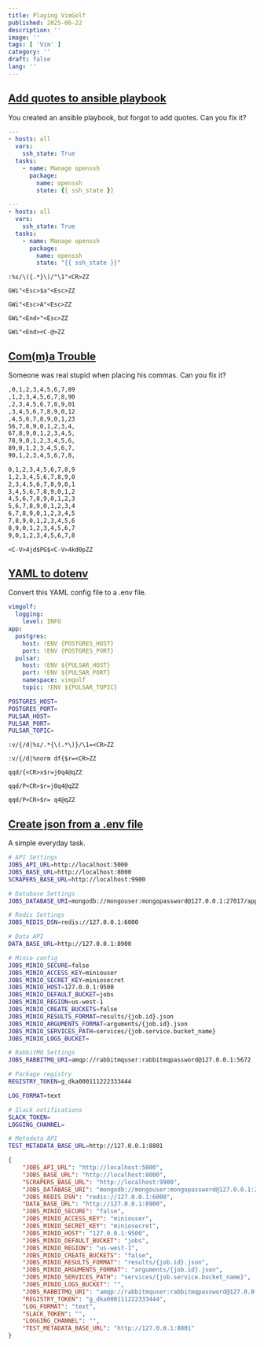 ```yaml
---
title: Playing VimGolf
published: 2025-06-22
description: ''
image: ''
tags: [ 'Vim' ]
category: ''
draft: false
lang: ''
---
```


## [Add quotes to ansible playbook](https://www.vimgolf.com/challenges/5f0f5fbe280fbf000c233304)

You created an ansible playbook, but forgot to add quotes. Can you fix it?

```yaml title="Start.yaml"
---
- hosts: all
  vars:
    ssh_state: True
  tasks:
    - name: Manage openssh
      package:
        name: openssh
        state: {{ ssh_state }}
```

```yaml title="Goal.yaml"
---
- hosts: all
  vars:
    ssh_state: True
  tasks:
    - name: Manage openssh
      package:
        name: openssh
        state: "{{ ssh_state }}"
```

```vim
:%s/\({.*}\)/"\1"<CR>ZZ
```

```vim
GWi"<Esc>$a"<Esc>ZZ
```

```vim
GWi"<Esc>A"<Esc>ZZ
```

```vim
GWi"<End>"<Esc>ZZ
```

```vim
GWi"<End><C-@>ZZ
```

## [Com(m)a Trouble](https://www.vimgolf.com/challenges/5ba020f91abf2d000951055c)

Someone was real stupid when placing his commas. Can you fix it?

```txt title="Start.txt"
,0,1,2,3,4,5,6,7,89
,1,2,3,4,5,6,7,8,90
,2,3,4,5,6,7,8,9,01
,3,4,5,6,7,8,9,0,12
,4,5,6,7,8,9,0,1,23
56,7,8,9,0,1,2,3,4,
67,8,9,0,1,2,3,4,5,
78,9,0,1,2,3,4,5,6,
89,0,1,2,3,4,5,6,7,
90,1,2,3,4,5,6,7,8,
```

```txt title="Goal.txt"
0,1,2,3,4,5,6,7,8,9
1,2,3,4,5,6,7,8,9,0
2,3,4,5,6,7,8,9,0,1
3,4,5,6,7,8,9,0,1,2
4,5,6,7,8,9,0,1,2,3
5,6,7,8,9,0,1,2,3,4
6,7,8,9,0,1,2,3,4,5
7,8,9,0,1,2,3,4,5,6
8,9,0,1,2,3,4,5,6,7
9,0,1,2,3,4,5,6,7,8
```

```vim
<C-V>4jd$PG$<C-V>4kd0pZZ
```

## [YAML to dotenv](https://www.vimgolf.com/challenges/9v00674f1bfb00000000063d)

Convert this YAML config file to a .env file.

```yaml title="Start.yaml"
vimgolf:
  logging:
    level: INFO
app:
  postgres:
    host: !ENV {POSTGRES_HOST}
    port: !ENV {POSTGRES_PORT}
  pulsar:
    host: !ENV ${PULSAR_HOST}
    port: !ENV ${PULSAR_PORT}
    namespace: vimgolf
    topic: !ENV ${PULSAR_TOPIC}
```

```sh frame="code" title="Goal.env"
POSTGRES_HOST=
POSTGRES_PORT=
PULSAR_HOST=
PULSAR_PORT=
PULSAR_TOPIC=
```

```vim
:v/{/d|%s/.*{\(.*\)}/\1=<CR>ZZ
```

```vim
:v/{/d|%norm df{$r=<CR>ZZ
```

```vim
qqd/{<CR>x$r=j0q4@qZZ
```

```vim
qqd/P<CR>$r=j0q4@qZZ
```

```vim
qqd/P<CR>$r= q4@qZZ
```

## [Create json from a .env file](https://www.vimgolf.com/challenges/9v00680e54330000000006c0)

A simple everyday task.

```sh frame="code" title="Start.env"
# API Settings
JOBS_API_URL=http://localhost:5000
JOBS_BASE_URL=http://localhost:8000
SCRAPERS_BASE_URL=http://localhost:9900

# Database Settings
JOBS_DATABASE_URI=mongodb://mongouser:mongopassword@127.0.0.1:27017/app

# Redis Settings
JOBS_REDIS_DSN=redis://127.0.0.1:6000

# Data API
DATA_BASE_URL=http://127.0.0.1:8900

# Minio config
JOBS_MINIO_SECURE=false
JOBS_MINIO_ACCESS_KEY=miniouser
JOBS_MINIO_SECRET_KEY=miniosecret
JOBS_MINIO_HOST=127.0.0.1:9500
JOBS_MINIO_DEFAULT_BUCKET=jobs
JOBS_MINIO_REGION=us-west-1
JOBS_MINIO_CREATE_BUCKETS=false
JOBS_MINIO_RESULTS_FORMAT=results/{job.id}.json
JOBS_MINIO_ARGUMENTS_FORMAT=arguments/{job.id}.json
JOBS_MINIO_SERVICES_PATH=services/{job.service.bucket_name}
JOBS_MINIO_LOGS_BUCKET=

# RabbitMQ Settings
JOBS_RABBITMQ_URI=amqp://rabbitmquser:rabbitmqpassword@127.0.0.1:5672

# Package registry
REGISTRY_TOKEN=g_dka000111222333444

LOG_FORMAT=text

# Slack notifications
SLACK_TOKEN=
LOGGING_CHANNEL=

# Metadata API
TEST_METADATA_BASE_URL=http://127.0.0.1:8801
```

```json title="Goal.json"
{
    "JOBS_API_URL": "http://localhost:5000",
    "JOBS_BASE_URL": "http://localhost:8000",
    "SCRAPERS_BASE_URL": "http://localhost:9900",
    "JOBS_DATABASE_URI": "mongodb://mongouser:mongopassword@127.0.0.1:27017/app",
    "JOBS_REDIS_DSN": "redis://127.0.0.1:6000",
    "DATA_BASE_URL": "http://127.0.0.1:8900",
    "JOBS_MINIO_SECURE": "false",
    "JOBS_MINIO_ACCESS_KEY": "miniouser",
    "JOBS_MINIO_SECRET_KEY": "miniosecret",
    "JOBS_MINIO_HOST": "127.0.0.1:9500",
    "JOBS_MINIO_DEFAULT_BUCKET": "jobs",
    "JOBS_MINIO_REGION": "us-west-1",
    "JOBS_MINIO_CREATE_BUCKETS": "false",
    "JOBS_MINIO_RESULTS_FORMAT": "results/{job.id}.json",
    "JOBS_MINIO_ARGUMENTS_FORMAT": "arguments/{job.id}.json",
    "JOBS_MINIO_SERVICES_PATH": "services/{job.service.bucket_name}",
    "JOBS_MINIO_LOGS_BUCKET": "",
    "JOBS_RABBITMQ_URI": "amqp://rabbitmquser:rabbitmqpassword@127.0.0.1:5672",
    "REGISTRY_TOKEN": "g_dka000111222333444",
    "LOG_FORMAT": "text",
    "SLACK_TOKEN": "",
    "LOGGING_CHANNEL": "",
    "TEST_METADATA_BASE_URL": "http://127.0.0.1:8801"
}
```
